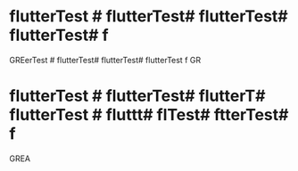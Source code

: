 # flutterTest # flutterTest# flutterTest# flutterTest# f
GREerTest # flutterTest# flutterTest# flutterTest f
GR
# flutterTest # flutterTest# flutterT# flutterTest # fluttt# flTest# ftterTest# f
GREA
